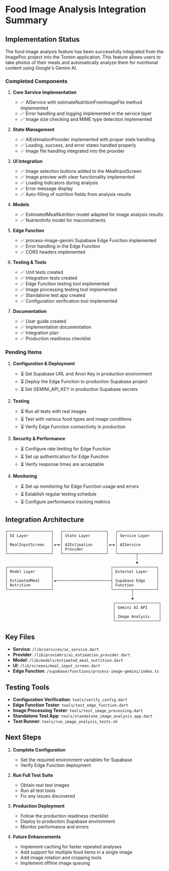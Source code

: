 # Food Image Analysis Integration Summary

## Implementation Status

The food image analysis feature has been successfully integrated from the ImagePoc project into the Tonton application. This feature allows users to take photos of their meals and automatically analyze them for nutritional content using Google's Gemini AI.

### Completed Components

1. **Core Service Implementation**
   - ✅ AIService with estimateNutritionFromImageFile method implemented
   - ✅ Error handling and logging implemented in the service layer
   - ✅ Image size checking and MIME type detection implemented

2. **State Management**
   - ✅ AIEstimationProvider implemented with proper state handling
   - ✅ Loading, success, and error states handled properly
   - ✅ Image file handling integrated into the provider

3. **UI Integration**
   - ✅ Image selection buttons added to the MealInputScreen
   - ✅ Image preview with clear functionality implemented
   - ✅ Loading indicators during analysis
   - ✅ Error message display
   - ✅ Auto-filling of nutrition fields from analysis results

4. **Models**
   - ✅ EstimatedMealNutrition model adapted for image analysis results
   - ✅ NutrientInfo model for macronutrients

5. **Edge Function**
   - ✅ process-image-gemini Supabase Edge Function implemented
   - ✅ Error handling in the Edge Function
   - ✅ CORS headers implemented

6. **Testing & Tools**
   - ✅ Unit tests created
   - ✅ Integration tests created
   - ✅ Edge Function testing tool implemented
   - ✅ Image processing testing tool implemented
   - ✅ Standalone test app created
   - ✅ Configuration verification tool implemented

7. **Documentation**
   - ✅ User guide created
   - ✅ Implementation documentation
   - ✅ Integration plan
   - ✅ Production readiness checklist

### Pending Items

1. **Configuration & Deployment**
   - ⏳ Set Supabase URL and Anon Key in production environment
   - ⏳ Deploy the Edge Function to production Supabase project
   - ⏳ Set GEMINI_API_KEY in production Supabase secrets

2. **Testing**
   - ⏳ Run all tests with real images
   - ⏳ Test with various food types and image conditions
   - ⏳ Verify Edge Function connectivity in production

3. **Security & Performance**
   - ⏳ Configure rate limiting for Edge Function
   - ⏳ Set up authentication for Edge Function
   - ⏳ Verify response times are acceptable

4. **Monitoring**
   - ⏳ Set up monitoring for Edge Function usage and errors
   - ⏳ Establish regular testing schedule
   - ⏳ Configure performance tracking metrics

## Integration Architecture

```
┌───────────────────┐   ┌───────────────────┐   ┌───────────────────┐
│ UI Layer          │   │ State Layer       │   │ Service Layer     │
│                   │   │                   │   │                   │
│ MealInputScreen   │◄─►│ AIEstimation      │◄─►│ AIService         │
│                   │   │ Provider          │   │                   │
└───────────────────┘   └───────────────────┘   └────────┬──────────┘
                                                         │
                                                         ▼
┌───────────────────┐                         ┌───────────────────┐
│ Model Layer       │                         │ External Layer    │
│                   │                         │                   │
│ EstimatedMeal     │◄────────────────────────┤ Supabase Edge     │
│ Nutrition         │                         │ Function          │
└───────────────────┘                         └────────┬──────────┘
                                                       │
                                                       ▼
                                               ┌───────────────────┐
                                               │ Gemini AI API     │
                                               │                   │
                                               │ Image Analysis    │
                                               └───────────────────┘
```

## Key Files

- **Service**: `/lib/services/ai_service.dart`
- **Provider**: `/lib/providers/ai_estimation_provider.dart`
- **Model**: `/lib/models/estimated_meal_nutrition.dart`
- **UI**: `/lib/screens/meal_input_screen.dart`
- **Edge Function**: `/supabase/functions/process-image-gemini/index.ts`

## Testing Tools

- **Configuration Verification**: `tools/verify_config.dart`
- **Edge Function Tester**: `tools/test_edge_function.dart`
- **Image Processing Tester**: `tools/test_image_processing.dart`
- **Standalone Test App**: `tools/standalone_image_analysis_app.dart`
- **Test Runner**: `tools/run_image_analysis_tests.sh`

## Next Steps

1. **Complete Configuration**
   - Set the required environment variables for Supabase
   - Verify Edge Function deployment

2. **Run Full Test Suite**
   - Obtain real test images
   - Run all test tools
   - Fix any issues discovered

3. **Production Deployment**
   - Follow the production readiness checklist
   - Deploy to production Supabase environment
   - Monitor performance and errors

4. **Future Enhancements**
   - Implement caching for faster repeated analyses
   - Add support for multiple food items in a single image
   - Add image rotation and cropping tools
   - Implement offline image queuing